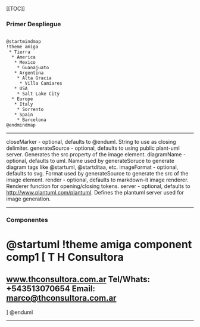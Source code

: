 [[TOC]]

### Primer Despliegue

```plantuml

@startmindmap
!theme amiga
 * Tierra
  * America
   * Mexico
    * Guanajuato
   * Argentina
    * Alta Gracia
     * Villa Camiares
   * USA 
    * Salt Lake City
  * Europe
   * Italy
    * Sorrento
   * Spain 
    * Barcelona
@endmindmap

```
---

closeMarker - optional, defaults to @enduml. String to use as closing delimiter.
generateSource - optional, defaults to using public plant-uml server. Generates the src property of the image element.
diagramName - optional, defaults to uml. Name used by generateSoruce to generate diagram tags like @startuml, @startditaa, etc.
imageFormat - optional, defaults to svg. Format used by generateSource to generate the src of the image element.
render - optional, defaults to markdown-it image renderer. Renderer function for opening/closing tokens.
server - optional, defaults to http://www.plantuml.com/plantuml. Defines the plantuml server used for image generation.

---

### Componentes


@startuml
!theme amiga
component comp1 [
T H Consultora
==
www.thconsultora.com.ar
Tel/Whats: +543513070654
Email: marco@thconsultora.com.ar 
--
]
@enduml

---


